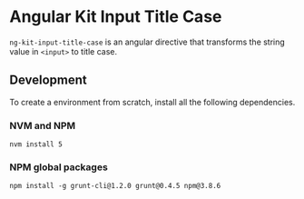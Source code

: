 # Angular Kit Input Title Case
`ng-kit-input-title-case` is an angular directive that transforms the string value in `<input>` to title case.

## Development
To create a environment from scratch, install all the following dependencies.
### NVM and NPM
```
nvm install 5
```
### NPM global packages
```
npm install -g grunt-cli@1.2.0 grunt@0.4.5 npm@3.8.6
```